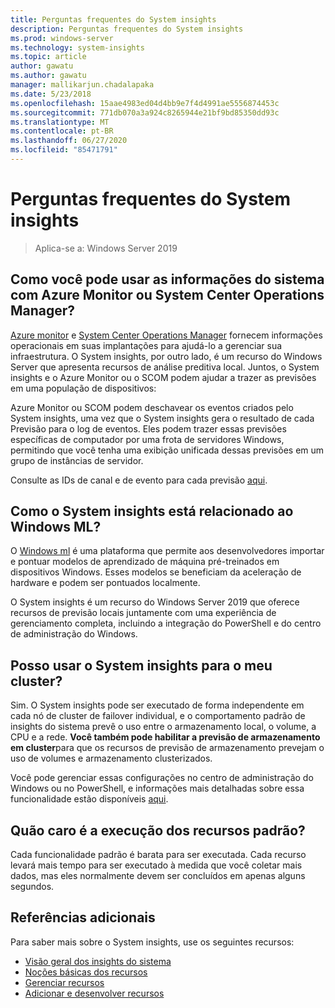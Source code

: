 ```yaml
---
title: Perguntas frequentes do System insights
description: Perguntas frequentes do System insights
ms.prod: windows-server
ms.technology: system-insights
ms.topic: article
author: gawatu
ms.author: gawatu
manager: mallikarjun.chadalapaka
ms.date: 5/23/2018
ms.openlocfilehash: 15aae4983ed04d4bb9e7f4d4991ae5556874453c
ms.sourcegitcommit: 771db070a3a924c8265944e21bf9bd85350dd93c
ms.translationtype: MT
ms.contentlocale: pt-BR
ms.lasthandoff: 06/27/2020
ms.locfileid: "85471791"
---
```

# <a name="system-insights-faq"></a>Perguntas frequentes do System insights

>Aplica-se a: Windows Server 2019

## <a name="how-can-you-use-system-insights-with-azure-monitor-or-system-center-operations-manager"></a>Como você pode usar as informações do sistema com Azure Monitor ou System Center Operations Manager?

[Azure monitor](https://azure.microsoft.com/services/monitor/) e [System Center Operations Manager](https://docs.microsoft.com/system-center/scom/welcome?view=sc-om-1807) fornecem informações operacionais em suas implantações para ajudá-lo a gerenciar sua infraestrutura. O System insights, por outro lado, é um recurso do Windows Server que apresenta recursos de análise preditiva local. Juntos, o System insights e o Azure Monitor ou o SCOM podem ajudar a trazer as previsões em uma população de dispositivos:

 Azure Monitor ou SCOM podem deschavear os eventos criados pelo System insights, uma vez que o System insights gera o resultado de cada Previsão para o log de eventos. Eles podem trazer essas previsões específicas de computador por uma frota de servidores Windows, permitindo que você tenha uma exibição unificada dessas previsões em um grupo de instâncias de servidor.

 Consulte as IDs de canal e de evento para cada previsão [aqui](https://docs.microsoft.com/windows-server/manage/system-insights/managing-capabilities#retrieving-capability-results).

## <a name="how-does-system-insights-relate-to-windows-ml"></a>Como o System insights está relacionado ao Windows ML?

O [Windows ml](https://docs.microsoft.com/windows/uwp/machine-learning/) é uma plataforma que permite aos desenvolvedores importar e pontuar modelos de aprendizado de máquina pré-treinados em dispositivos Windows. Esses modelos se beneficiam da aceleração de hardware e podem ser pontuados localmente.

O System insights é um recurso do Windows Server 2019 que oferece recursos de previsão locais juntamente com uma experiência de gerenciamento completa, incluindo a integração do PowerShell e do centro de administração do Windows.

## <a name="can-i-use-system-insights-for-my-cluster"></a>Posso usar o System insights para o meu cluster?

Sim. O System insights pode ser executado de forma independente em cada nó de cluster de failover individual, e o comportamento padrão de insights do sistema prevê o uso entre o armazenamento local, o volume, a CPU e a rede. **Você também pode habilitar a previsão de armazenamento em cluster**para que os recursos de previsão de armazenamento prevejam o uso de volumes e armazenamento clusterizados.

Você pode gerenciar essas configurações no centro de administração do Windows ou no PowerShell, e informações mais detalhadas sobre essa funcionalidade estão disponíveis [aqui](https://blogs.technet.microsoft.com/filecab/2018/10/03/using-system-insights-to-forecast-clustered-storage-usage/).


## <a name="how-expensive-is-it-to-run-the-default-capabilities"></a>Quão caro é a execução dos recursos padrão?

Cada funcionalidade padrão é barata para ser executada. Cada recurso levará mais tempo para ser executado à medida que você coletar mais dados, mas eles normalmente devem ser concluídos em apenas alguns segundos.

## <a name="additional-references"></a>Referências adicionais
Para saber mais sobre o System insights, use os seguintes recursos:

- [Visão geral dos insights do sistema](overview.md)
- [Noções básicas dos recursos](understanding-capabilities.md)
- [Gerenciar recursos](managing-capabilities.md)
- [Adicionar e desenvolver recursos](adding-and-developing-capabilities.md)
